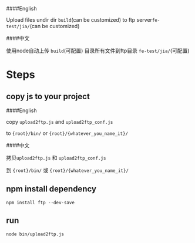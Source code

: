 ####English

Upload files undir dir `build`(can be customized) to ftp server`fe-test/jia/`(can be customized)



####中文

使用node自动上传 `build`(可配置) 目录所有文件到ftp目录 `fe-test/jia/`(可配置)






# Steps


## copy js to your project

####English

copy `upload2ftp.js` and `upload2ftp_conf.js` 

to `{root}/bin/` or `{root}/{whatever_you_name_it}/`


####中文

拷贝`upload2ftp.js` 和 `upload2ftp_conf.js` 

到 `{root}/bin/` 或 `{root}/{whatever_you_name_it}/`





## npm install dependency

`npm install ftp --dev-save`




## run

`node bin/upload2ftp.js`

